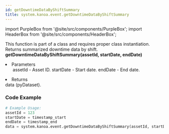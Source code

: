 ```yaml
---
id: getDowntimeDataByShiftSummary
title: system.kanoa.event.getDowntimeDataByShiftSummary
---
```


import PurpleBox from '@site/src/components/PurpleBox';
import HeaderBox from '@site/src/components/HeaderBox';

<PurpleBox>This function is part of a class and requires proper class instantiation.</PurpleBox>
<HeaderBox header="Description">
    Returns summarized downtime data by shift.
</HeaderBox>
<HeaderBox header="Syntax">
    <b>getDowntimeDataByShiftSummary(assetId, startDate, endDate)</b>
    <li>Parameters <br />
        <ul>
            assetId - Asset ID.
            startDate - Start date.
            endDate - End date.
        </ul>
    </li>
    <li>Returns <br />
        data (pyDataset).
    </li>
</HeaderBox>

### Code Example

```python
# Example Usage:
assetId = 123
startDate = timestamp_start
endDate = timestamp_end
data = system.kanoa.event.getDowntimeDataByShiftSummary(assetId, startDate, endDate)

